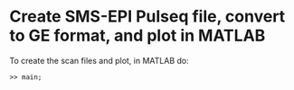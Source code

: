# Create SMS-EPI Pulseq file, convert to GE format, and plot in MATLAB

To create the scan files and plot, in MATLAB do:
```
>> main;
```


